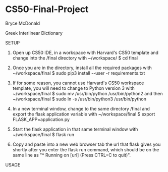 # CS50-Final-Project

Bryce McDonald

Greek Interlinear Dictionary

SETUP

1. Open up CS50 IDE, in a workspace with Harvard's CS50 template and change into the /final directory with ~/workspace/ $ cd final

2. Once you are in the directory, install all the required packages with ~/workspace/final $ sudo pip3 install --user -r requirements.txt

3. If for some reason, you cannot use Harvard's CS50 workspace template, you will need to change to Python version 3 with ~/workspace/final $ sudo mv /usr/bin/python /usr/bin/python2 and then ~/workspace/final $ sudo ln -s /usr/bin/python3 /usr/bin/python

4. In a new terminal window, change to the same directory /final and export the flask application variable with ~/workspace/final $ export FLASK_APP=application.py

5. Start the flask application in that same terminal window with ~/workspace/final $ flask run

6. Copy and paste into a new web browser tab the url that flask gives you shortly after you enter the flask run command, which should be on the same line as "* Running on [url] (Press CTRL+C to quit)".


USAGE

